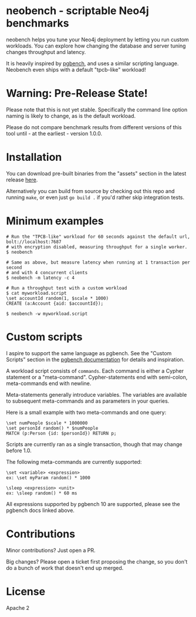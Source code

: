 # neobench - scriptable Neo4j benchmarks

neobench helps you tune your Neo4j deployment by letting you run custom workloads. 
You can explore how changing the database and server tuning changes throughput and latency.

It is heavily inspired by [pgbench](https://www.postgresql.org/docs/10/pgbench.html), and uses a similar scripting language.
Neobench even ships with a default "tpcb-like" workload!

# Warning: Pre-Release State!

Please note that this is not yet stable. 
Specifically the command line option naming is likely to change, as is the default workload.

Please do not compare benchmark results from different versions of this tool until - at the earliest - version 1.0.0.

# Installation

You can download pre-built binaries from the "assets" section in the latest release [here](https://github.com/jakewins/neobench/releases).

Alternatively you can build from source by checking out this repo and running `make`, or even just `go build .` if you'd rather skip integration tests.

# Minimum examples

    # Run the "TPCB-like" workload for 60 seconds against the default url, bolt://localhost:7687
    # with encryption disabled, measuring throughput for a single worker.
    $ neobench
    
    # Same as above, but measure latency when running at 1 transaction per second
    # and with 4 concurrent clients
    $ neobench -m latency -c 4
    
    # Run a throughput test with a custom workload
    $ cat myworkload.script
    \set accountId random(1, $scale * 1000)
    CREATE (a:Account {aid: $accountId});
    
    $ neobench -w myworkload.script 

# Custom scripts

I aspire to support the same language as pgbench. 
See the "Custom Scripts" section in the [pgbench documentation](https://www.postgresql.org/docs/10/pgbench.html) for details and inspiration.

A workload script consists of `commands`. 
Each command is either a Cypher statement or a "meta-command".
Cypher-statements end with semi-colon, meta-commands end with newline.

Meta-statements generally introduce variables. 
The variables are available to subsequent meta-commands and as parameters in your queries. 

Here is a small example with two meta-commands and one query:

    \set numPeople $scale * 1000000
    \set personId random() * $numPeople
    MATCH (p:Person {id: $personId}) RETURN p;

Scripts are currently ran as a single transaction, though that may change before 1.0.

The following meta-commands are currently supported:

    \set <variable> <expression>
    ex: \set myParam random() * 1000
    
    \sleep <expression> <unit>
    ex: \sleep random() * 60 ms

All expressions supported by pgbench 10 are supported, please see the pgbench docs linked above.

# Contributions

Minor contributions? Just open a PR. 

Big changes? Please open a ticket first proposing the change, so you don't do a bunch of work that doesn't end up merged.
  
# License

Apache 2
